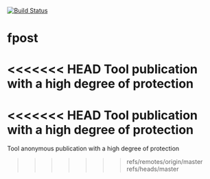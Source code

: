 [![Build Status](https://travis-ci.org/fpost-org/fpost.svg?branch=master)](https://travis-ci.org/fpost-org/fpost)

# fpost

<<<<<<< HEAD
Tool publication with a high degree of protection
=======
<<<<<<< HEAD
Tool publication with a high degree of protection
=======
Tool anonymous publication with a high degree of protection
>>>>>>> refs/remotes/origin/master
>>>>>>> refs/heads/master
